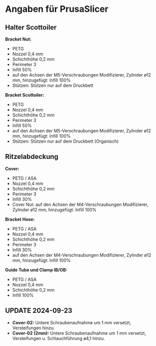 # Angaben für PrusaSlicer
## Halter Scottoiler

**Bracket Nut:**
* PETG
* Nozzel 0,4 mm
* Schichthöhe 0,2 mm
* Perimeter 3
* Infill 50%
* auf den Achsen der M5-Verschraubungen Modifizierer, Zylinder ø12 mm, hinzugefügt: Infill 100%
* Stützen: Stützen nur auf dem Druckbett

**Bracket Scottoiler:**
* PETG
* Nozzel 0,4 mm
* Schichthöhe 0,2 mm
* Perimeter 3
* Infill 50%
* auf den Achsen der M5-Verschraubungen Modifizierer, Zylinder ø12 mm, hinzugefügt: Infill 100%
* Stützen: Stützen nur auf dem Druckbett (Organisch)

## Ritzelabdeckung

**Cover:**
* PETG / ASA
* Nozzel 0,4 mm
* Schichthöhe 0,2 mm
* Perimeter 3
* Infill 30%
* Cover Nut: auf den Achsen der M4-Verschraubungen Modifizierer, Zylinder ø12 mm, hinzugefügt: Infill 100%

**Bracket Hose:**
* PETG / ASA
* Nozzel 0,4 mm
* Schichthöhe 0,2 mm
* Perimeter 3
* Infill 30%
* auf den Achsen der M4-Verschraubungen Modifizierer, Zylinder ø12 mm, hinzugefügt: Infill 100%

**Guide Tube und Clamp IB/OB:**
* PETG / ASA
* Nozzel 0,4 mm
* Schichthöhe 0,2 mm
* Infill 100%

## UPDATE 2024-09-23
* **Cover-02:** Untere Schraubenaufnahme um 1 mm versetzt, Versteifungen hinzu.
* **Cover-02 (2mm):** Untere Schraubenaufnahme um 1 mm versetzt, Versteifungen u. Schlauchführung ø4,1 hinzu.
